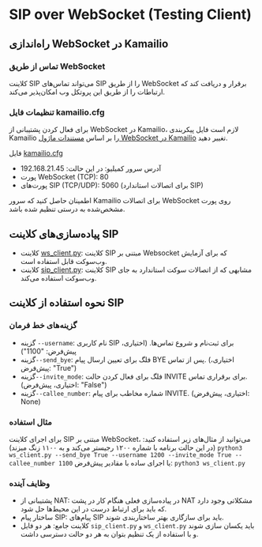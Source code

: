 # SIP over WebSocket (Testing Client)

## راه‌اندازی WebSocket در Kamailio

### تماس‌ از طریق WebSocket

کلاینت SIP می‌تواند تماس‌های SIP را از طریق WebSocket برقرار و دریافت کند که ارتباطات را از طریق این پروتکل‌ وب امکان‌پذیر می‌کند.

### تنظیمات فایل kamailio.cfg

برای فعال کردن پشتیبانی از WebSocket در Kamailio، لازم است فایل پیکربندی Kamailio را بر اساس [مستندات ماژول WebSocket در Kamailio](https://www.kamailio.org/docs/modules/stable/modules/websocket.html) تغییر دهید.

فایل [kamailio.cfg](kamailio.cfg)

- آدرس سرور  کمیلیو:‌ در این حالت: 192.168.21.45
- پورت WebSocket (TCP): 80
- پورت‌های SIP (TCP/UDP): 5060 (برای اتصالات استاندارد SIP)

اطمینان حاصل کنید که سرور Kamailio برای اتصالات WebSocket روی پورت مشخص‌شده به درستی تنظیم شده باشد.

## پیاده‌سازی‌های کلاینت SIP
- کلاینت [ws_client.py](ws_client.py): کلاینت SIP مبتنی بر  Websocket که برای آزمایش وب‌سوکت قابل استفاده است.
- کلاینت [sip_client.py](sip_client.py): کلاینت SIP مشابهی که از اتصالات سوکت استاندارد به جای وب‌سوکت استفاده می‌کند.

## نحوه استفاده از کلاینت SIP
### گزینه‌های خط فرمان

- گزینه `--username`: نام کاربری SIP برای ثبت‌نام و شروع تماس‌ها. (اختیاری، پیش‌فرض: "1100")
- گزینه`--send_bye`: فلگ برای تعیین ارسال پیام BYE پس از تماس. (اختیاری، پیش‌فرض: "True")
- گزینه`--invite_mode`: فلگ برای فعال کردن حالت INVITE برای برقراری تماس. (اختیاری، پیش‌فرض: "False")
- گزینه`--callee_number`: شماره مخاطب برای پیام INVITE. (اختیاری، پیش‌فرض: None)

### مثال استفاده

برای اجرای کلاینت SIP مبتنی بر WebSocket، می‌توانید از مثال‌های زیر استفاده کنید: (در این حالت برنامه با شماره ۱۲۰۰ رجیستر می‌کند و به ۱۱۰۰ زنگ میزند)
`python3 ws_client.py --send_bye True --username 1200 --invite_mode True --callee_number 1100`
یا اجرای ساده با مقادیر پیش‌فرض:
`python3 ws_client.py`

### وظایف آینده

- پشتیبانی از NAT: در پیاده‌سازی فعلی هنگام کار در پشت NAT مشکلاتی وجود دارد که باید برای ارتباط درست در این محیط‌ها حل شود.
- ساختار پیام SIP: پیام‌های SIP باید برای سازگاری بهتر ساختاربندی شوند.
- کلاینت جامع: هر دو فایل `sip_client.py` و `ws_client.py` باید یکسان سازی شوند و با استفاده از یک تنظیم بتوان به هر دو حالت دسترسی داشت.